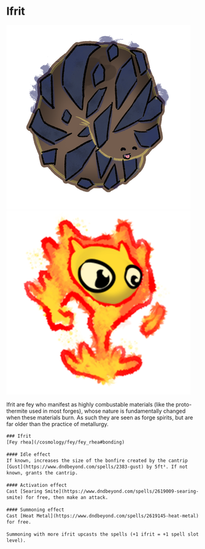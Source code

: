 # Ifrit

![Ifrit in its dormant state](ifrit-dormant.png)
![Ifrit once fired](ifrit-active.png)

Ifrit are fey who manifest as highly combustable materials (like the proto-thermite used in most forges), whose nature is fundamentally changed when these materials burn. As such they are seen as forge spirits, but are far older than the practice of metallurgy.

```statblock:5e
### Ifrit
[Fey rhea](/cosmology/fey/fey_rhea#bonding)

#### Idle effect
If known, increases the size of the bonfire created by the cantrip [Gust](https://www.dndbeyond.com/spells/2383-gust) by 5ft³. If not known, grants the cantrip.

#### Activation effect
Cast [Searing Smite](https://www.dndbeyond.com/spells/2619009-searing-smite) for free, then make an attack.

#### Summoning effect
Cast [Heat Metal](https://www.dndbeyond.com/spells/2619145-heat-metal) for free. 

Summoning with more ifrit upcasts the spells (+1 ifrit = +1 spell slot level).
```